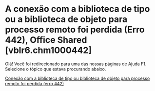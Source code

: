 
# A conexão com a biblioteca de tipo ou a biblioteca de objeto para processo remoto foi perdida (Erro 442), Office Shared [vblr6.chm1000442]

Olá! Você foi redirecionado para uma das nossas páginas de Ajuda F1. Selecione o tópico que estava procurando abaixo.

[Conexão com a biblioteca de tipo ou biblioteca de objeto para processo remoto foi perdida (erro 442)](http://msdn.microsoft.com/library/a362a898-f34e-8d75-c2dd-40cac5b95b3b%28Office.15%29.aspx)
